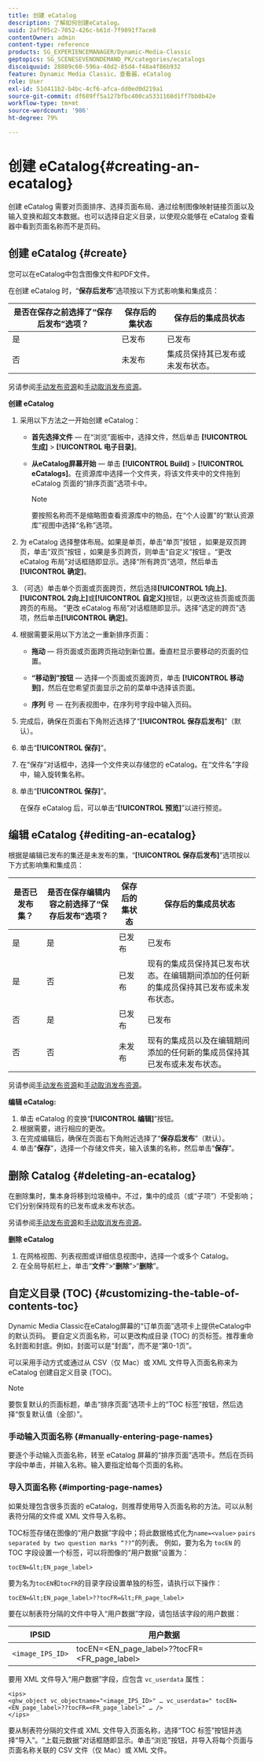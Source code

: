 ```yaml
---
title: 创建 eCatalog
description: 了解如何创建eCatalog。
uuid: 2aff05c2-7052-426c-b61d-7f9091f7ace8
contentOwner: admin
content-type: reference
products: SG_EXPERIENCEMANAGER/Dynamic-Media-Classic
geptopics: SG_SCENESEVENONDEMAND_PK/categories/ecatalogs
discoiquuid: 28889c60-596a-40d2-85d4-f48a4f86b932
feature: Dynamic Media Classic，查看器，eCatalog
role: User
exl-id: 51d411b2-b4bc-4cf6-afca-dd0ed0d219a1
source-git-commit: df689ff5a127bfbc400ca5331168d1ff7bb0b42e
workflow-type: tm+mt
source-wordcount: '986'
ht-degree: 79%

---
```


# 创建 eCatalog{#creating-an-ecatalog}

创建 eCatalog 需要对页面排序、选择页面布局、通过绘制图像映射链接页面以及输入变换和超文本数据。也可以选择自定义目录，以使观众能够在 eCatalog 查看器中看到页面名称而不是页码。

## 创建 eCatalog {#create}

您可以在eCatalog中包含图像文件和PDF文件。

在创建 eCatalog 时，“**保存后发布**”选项按以下方式影响集和集成员：

| 是否在保存之前选择了“保存后发布”选项？ | 保存后的集状态 | 保存后的集成员状态 |
|--- |--- |--- |
| 是 | 已发布 | 已发布 |
| 否 | 未发布 | 集成员保持其已发布或未发布状态。 |

另请参阅[手动发布资源](publishing-files.md#manually_publishing_assets)和[手动取消发布资源](publishing-files.md#manually_unpublishing_assets)。

**创建 eCatalog**

1. 采用以下方法之一开始创建 eCatalog：

   * **首先选择文件**  — 在“浏览”面板中，选择文件，然后单击 **[!UICONTROL 生成]**  >  **[!UICONTROL 电子目录]**。

   * **从eCatalog屏幕开始**  — 单击 **[!UICONTROL Build]**  >  **[!UICONTROL eCatalogs]**。在资源库中选择一个文件夹，将该文件夹中的文件拖到 eCatalog 页面的“排序页面”选项卡中。

      >[!NOTE]
      >
      >要按照名称而不是缩略图查看资源库中的物品，在“个人设置”的“默认资源库”视图中选择“名称”选项。

1. 为 eCatalog 选择整体布局。如果是单页，单击“单页”按钮 ，如果是双页跨页，单击“双页”按钮 ，如果是多页跨页，则单击“自定义”按钮 。“更改 eCatalog 布局”对话框随即显示。选择“所有跨页”选项，然后单击&#x200B;**[!UICONTROL 确定]**。
1. （可选）单击单个页面或页面跨页，然后选择&#x200B;**[!UICONTROL 1向上]**、**[!UICONTROL 2向上]**&#x200B;或&#x200B;**[!UICONTROL 自定义]**&#x200B;按钮，以更改这些页面或页面跨页的布局。 “更改 eCatalog 布局”对话框随即显示。选择“选定的跨页”选项，然后单击&#x200B;**[!UICONTROL 确定]**。
1. 根据需要采用以下方法之一重新排序页面：

   * **拖动**  — 将页面或页面跨页拖动到新位置。垂直栏显示要移动的页面的位置。

   * **“移动到”按钮**  — 选择一个页面或页面跨页，单击 **[!UICONTROL 移动到]**，然后在您希望页面显示之前的菜单中选择该页面。

   * **序列** 号 — 在列表视图中，在序列号字段中输入页码。

1. 完成后，确保在页面右下角附近选择了“**[!UICONTROL 保存后发布]**”（默认）。
1. 单击“**[!UICONTROL 保存]**”。
1. 在“保存”对话框中，选择一个文件夹以存储您的 eCatalog。在“文件名”字段中，输入旋转集名称。
1. 单击“**[!UICONTROL 保存]**”。

   在保存 eCatalog 后，可以单击“**[!UICONTROL 预览]**”以进行预览。

## 编辑 eCatalog {#editing-an-ecatalog}

根据是编辑已发布的集还是未发布的集，“**[!UICONTROL 保存后发布]**”选项按以下方式影响集和集成员：

| 是否已发布集？ | 是否在保存编辑内容之前选择了“保存后发布”选项？ | 保存后的集状态 | 保存后的集成员状态 |
|--- |--- |--- |--- |
| 是 | 是 | 已发布 | 已发布 |
| 是 | 否 | 已发布 | 现有的集成员保持其已发布状态。在编辑期间添加的任何新的集成员保持其已发布或未发布状态。 |
| 否 | 是 | 已发布 | 已发布 |
| 否 | 否 | 未发布 | 现有的集成员以及在编辑期间添加的任何新的集成员保持其已发布或未发布状态。 |

另请参阅[手动发布资源](publishing-files.md#manually_publishing_assets)和[手动取消发布资源](publishing-files.md#manually_unpublishing_assets)。

**编辑 eCatalog:**

1. 单击 eCatalog 的变换“**[!UICONTROL 编辑]**”按钮。
1. 根据需要，进行相应的更改。
1. 在完成编辑后，确保在页面右下角附近选择了“**保存后发布**”（默认）。
1. 单击“**保存**”，选择一个存储文件夹，输入该集的名称，然后单击“**保存**”。

## 删除 Catalog {#deleting-an-ecatalog}

在删除集时，集本身将移到垃圾桶中。不过，集中的成员（或“子项”）不受影响；它们分别保持现有的已发布或未发布状态。

另请参阅[手动发布资源](publishing-files.md#manually_publishing_assets)和[手动取消发布资源](publishing-files.md#manually_unpublishing_assets)。

**删除 eCatalog**

1. 在网格视图、列表视图或详细信息视图中，选择一个或多个 Catalog。
1. 在全局导航栏上，单击“**文件**”>“**删除**”>“**删除**”。

## 自定义目录 (TOC) {#customizing-the-table-of-contents-toc}

Dynamic Media Classic在eCatalog屏幕的“订单页面”选项卡上提供eCatalog中的默认页码。 要自定义页面名称，可以更改构成目录 (TOC) 的页标签。推荐重命名封面和封底。例如，封面可以是“封面”，而不是“第0-1页”。

可以采用手动方式或通过从 CSV（仅 Mac）或 XML 文件导入页面名称来为 eCatalog 创建自定义目录 (TOC)。

>[!NOTE]
>
>要恢复默认的页面标题，单击“排序页面”选项卡上的“TOC 标签”按钮，然后选择“恢复默认值（全部）”。

### 手动输入页面名称 {#manually-entering-page-names}

要逐个手动输入页面名称，转至 eCatalog 屏幕的“排序页面”选项卡。然后在页码字段中单击，并输入名称。输入要指定给每个页面的名称。

### 导入页面名称 {#importing-page-names}

如果处理包含很多页面的 eCatalog，则推荐使用导入页面名称的方法。可以从制表符分隔的文件或 XML 文件导入名称。

TOC标签存储在图像的“用户数据”字段中；将此数据格式化为`name=<value>` ` pairs separated by two question marks “??” `的列表。 例如，要为名为 `tocEN` 的 TOC 字段设置一个标签，可以将图像的“用户数据”设置为：

`tocEN=&lt;EN_page_label>`

要为名为`tocEN`和`tocFR`的目录字段设置单独的标签，请执行以下操作：

`tocEN=&lt;EN_page_label>??tocFR=&lt;FR_page_label>`

要在以制表符分隔的文件中导入“用户数据”字段，请包括该字段的用户数据：

| IPSID | 用户数据 |
|--- |--- |
| `<image_IPS_ID>` | tocEN=&lt;EN_page_label>??tocFR=&lt;FR_page_label> |

要用 XML 文件导入“用户数据”字段，应包含 `vc_userdata` 属性：

```as3
<ips> 
<ghw_object vc_objectname="<image_IPS_ID>" … vc_userdata=" tocEN=<EN_page_label>??tocFR=<FR_page_label>" … /> 
</ips>
```

要从制表符分隔的文件或 XML 文件导入页面名称，选择“TOC 标签”按钮并选择“导入”。“上载元数据”对话框随即显示。单击“浏览”按钮，并导入将每个页面与页面名称关联的 CSV 文件（仅 Mac）或 XML 文件。
